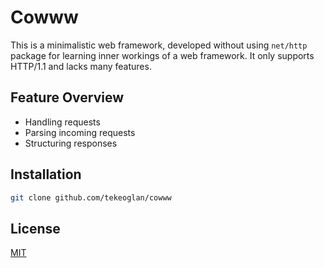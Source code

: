 # Cowww
This is a minimalistic web framework, developed  without using `net/http` package for learning inner workings of a web framework. It only supports HTTP/1.1 and lacks many features.

## Feature Overview
- Handling requests
- Parsing incoming requests
- Structuring responses

## Installation
```sh
git clone github.com/tekeoglan/cowww
```

## License
[MIT](https://github.com/tekeoglan/cowww/blob/main/LICENSE)
